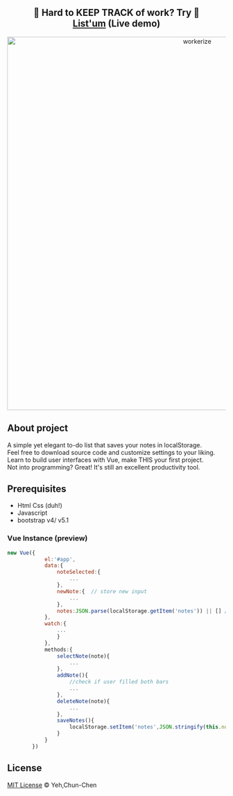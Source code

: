 <h2 align="center">
  📆 Hard to KEEP TRACK of work? Try 📎 <a href="https://0x66you.github.io/Listum-vue.js/index.html">List'um</a>&nbsp;(Live demo)
</h2>

<p align="center"><img src="https://i.postimg.cc/P5rDV4kg/LIST-UM-4.png" width="860" alt="workerize"></p>

## About project
A simple yet elegant to-do list that saves your notes in localStorage.<br/>
Feel free to download source code and customize settings to your liking.<br/>
Learn to build user interfaces with Vue, make THIS your first project.<br/>
Not into programming? Great! It's still an excellent productivity tool.

## Prerequisites
* Html Css (duh!)
* Javascript
* bootstrap v4/ v5.1

### Vue Instance (preview)
```js
new Vue({
            el:'#app',
            data:{
                noteSelected:{
                    ...
                },
                newNote:{  // store new input
                    ...
                },
                notes:JSON.parse(localStorage.getItem('notes')) || [] //store catelogue content
            },
            watch:{
                ...
                }
            },
            methods:{
                selectNote(note){
                    ...
                },
                addNote(){
                    //check if user filled both bars
                    ...
                },
                deleteNote(note){
                    ...
                },
                saveNotes(){
                    localStorage.setItem('notes',JSON.stringify(this.notes))
                }
            }
        })
```

## License

[MIT License](https://oss.ninja/mit/0x66you) © Yeh,Chun-Chen
